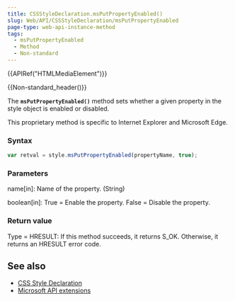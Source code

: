```yaml
---
title: CSSStyleDeclaration.msPutPropertyEnabled()
slug: Web/API/CSSStyleDeclaration/msPutPropertyEnabled
page-type: web-api-instance-method
tags:
  - msPutPropertyEnabled
  - Method
  - Non-standard
---
```

{{APIRef("HTMLMediaElement")}}

{{Non-standard_header()}}

The **`msPutPropertyEnabled()`** method sets whether a given property in the style object is enabled or disabled.

This proprietary method is specific to Internet Explorer and Microsoft Edge.

### Syntax

```js
var retval = style.msPutPropertyEnabled(propertyName, true);
```

### Parameters

name\[in]: Name of the property. (String)

boolean\[in]: True = Enable the property. False = Disable the property.

### Return value

Type = HRESULT: If this method succeeds, it returns S_OK. Otherwise, it returns an HRESULT error code.

## See also

- [CSS Style Declaration](/en-US/docs/Web/API/CSSStyleDeclaration)
- [Microsoft API extensions](/en-US/docs/Web/API/Microsoft_Extensions)
